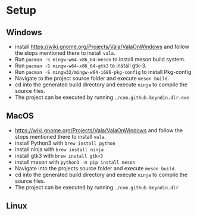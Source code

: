 # Setup 

## Windows

* install https://wiki.gnome.org/Projects/Vala/ValaOnWindows and follow the stops mentioned there to install ```vala```.
* Run ```pacman -S mingw-w64-x86_64-meson``` to install meson build system.
* Run ```pacman -S mingw-w64-x86_64-gtk3``` to install gtk-3.
* Run ```pacman -S mingw32/mingw-w64-i686-pkg-config``` to install Pkg-config
* Navigate to the project source folder and execute ```meson build```.
* cd into the generated build directory and execute ```ninja``` to compile the source files.
* The project can be executed by running ```./com.github.keyndin.dlr.exe```

## MacOS

* https://wiki.gnome.org/Projects/Vala/ValaOnWindows and follow the stops mentioned there to install ```vala```.
* install Python3 with ```brew install python```
* install ninja with ```brew install ninja```
* install gtk3 with ```brew install gtk+3```
* install meson with ```python3 -m pip install meson```
* Navigate into the projects source folder and execute ```meson build```.
* cd into the generated build directory and execute ```ninja``` to compile the source files.
* The project can be executed by running ```./com.github.keyndin.dlr``` 

## Linux